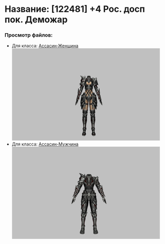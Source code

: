 # Название: [122481] +4 Рос. досп пок. Деможар

### Просмотр файлов:
- Для класса: [Ассасин-Женщина](Ассасин-Женщина)
![p070034.png](Ассасин-Женщина/p070034.png)
- Для класса: [Ассасин-Мужчина](Ассасин-Мужчина)
![p060034.png](Ассасин-Мужчина/p060034.png)
